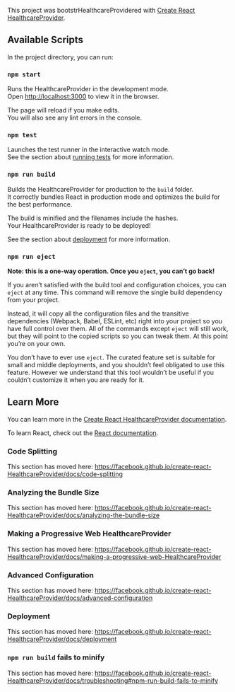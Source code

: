 This project was bootstrHealthcareProvidered with [Create React HealthcareProvider](https://github.com/facebook/create-react-HealthcareProvider).

## Available Scripts

In the project directory, you can run:

### `npm start`

Runs the HealthcareProvider in the development mode.<br />
Open [http://localhost:3000](http://localhost:3000) to view it in the browser.

The page will reload if you make edits.<br />
You will also see any lint errors in the console.

### `npm test`

Launches the test runner in the interactive watch mode.<br />
See the section about [running tests](https://facebook.github.io/create-react-HealthcareProvider/docs/running-tests) for more information.

### `npm run build`

Builds the HealthcareProvider for production to the `build` folder.<br />
It correctly bundles React in production mode and optimizes the build for the best performance.

The build is minified and the filenames include the hashes.<br />
Your HealthcareProvider is ready to be deployed!

See the section about [deployment](https://facebook.github.io/create-react-HealthcareProvider/docs/deployment) for more information.

### `npm run eject`

**Note: this is a one-way operation. Once you `eject`, you can’t go back!**

If you aren’t satisfied with the build tool and configuration choices, you can `eject` at any time. This command will remove the single build dependency from your project.

Instead, it will copy all the configuration files and the transitive dependencies (Webpack, Babel, ESLint, etc) right into your project so you have full control over them. All of the commands except `eject` will still work, but they will point to the copied scripts so you can tweak them. At this point you’re on your own.

You don’t have to ever use `eject`. The curated feature set is suitable for small and middle deployments, and you shouldn’t feel obligated to use this feature. However we understand that this tool wouldn’t be useful if you couldn’t customize it when you are ready for it.

## Learn More

You can learn more in the [Create React HealthcareProvider documentation](https://facebook.github.io/create-react-HealthcareProvider/docs/getting-started).

To learn React, check out the [React documentation](https://reactjs.org/).

### Code Splitting

This section has moved here: https://facebook.github.io/create-react-HealthcareProvider/docs/code-splitting

### Analyzing the Bundle Size

This section has moved here: https://facebook.github.io/create-react-HealthcareProvider/docs/analyzing-the-bundle-size

### Making a Progressive Web HealthcareProvider

This section has moved here: https://facebook.github.io/create-react-HealthcareProvider/docs/making-a-progressive-web-HealthcareProvider

### Advanced Configuration

This section has moved here: https://facebook.github.io/create-react-HealthcareProvider/docs/advanced-configuration

### Deployment

This section has moved here: https://facebook.github.io/create-react-HealthcareProvider/docs/deployment

### `npm run build` fails to minify

This section has moved here: https://facebook.github.io/create-react-HealthcareProvider/docs/troubleshooting#npm-run-build-fails-to-minify

